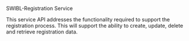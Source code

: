 
SWIBL-Registration Service

This service API addresses the functionality required to support the registration process.    This will support the ability to create, update, delete and retrieve registration data.  